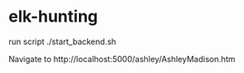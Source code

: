 # elk-hunting

run script ./start_backend.sh

Navigate to http://localhost:5000/ashley/AshleyMadison.htm
